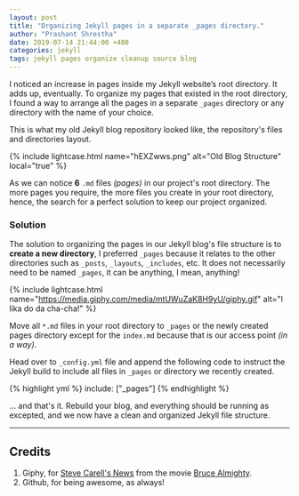 ```yaml
---
layout: post
title: "Organizing Jekyll pages in a separate _pages directory."
author: "Prashant Shrestha"
date: 2019-07-14 21:44:00 +400
categories: jekyll
tags: jekyll pages organize cleanup source blog
---
```


I noticed an increase in pages inside my Jekyll website’s root directory. It adds up, eventually. To organize my pages that existed in the root directory, I found a way to arrange all the pages in a separate `_pages` directory or any directory with the name of your choice.

This is what my old Jekyll blog repository looked like, the repository's files and directories layout.

{% include lightcase.html name="hEXZwws.png" alt="Old Blog Structure" local="true" %}

As we can notice **6** `.md` files _(pages)_ in our project's root directory. The more pages you require, the more files you create in your root directory, hence, the search for a perfect solution to keep our project organized.

### Solution

The solution to organizing the pages in our Jekyll blog's file structure is to **create a new directory**, I preferred `_pages` because it relates to the other directories such as `_posts`, `_layouts`, `_includes`, etc. It does not necessarily need to be named `_pages`, it can be anything, I mean, anything!

{% include lightcase.html name="https://media.giphy.com/media/mtUWuZaK8H9yU/giphy.gif" alt="I lika do da cha-cha!" %}

Move all `*.md` files in your root directory to `_pages` or the newly created pages directory except for the `index.md` because that is our access point _(in a way)_.

Head over to `_config.yml` file and append the following code to instruct the Jekyll build to include all files in `_pages` or directory we recently created.

{% highlight yml %}
include: ["_pages"]
{% endhighlight %}

... and that's it. Rebuild your blog, and everything should be running as excepted, and we now have a clean and organized Jekyll file structure.

---

## Credits
1. Giphy, for [Steve Carell's News](https://giphy.com/gifs/mtUWuZaK8H9yU) from the movie [Bruce Almighty](https://www.imdb.com/title/tt0315327/).
2. Github, for being awesome, as always!